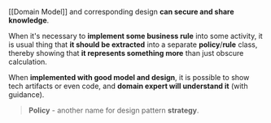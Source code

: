 [[Domain Model]] and corresponding design **can secure and share knowledge**.

When it's necessary to **implement some business rule** into some activity, it is usual thing that **it should be extracted** into a separate **policy**/**rule** class, thereby showing that **it represents something more** than just obscure calculation.

When **implemented with good model and design**, it is possible to show tech artifacts or even code, and **domain expert will understand it** (with guidance).

> **Policy** - another name for design pattern **strategy**.
